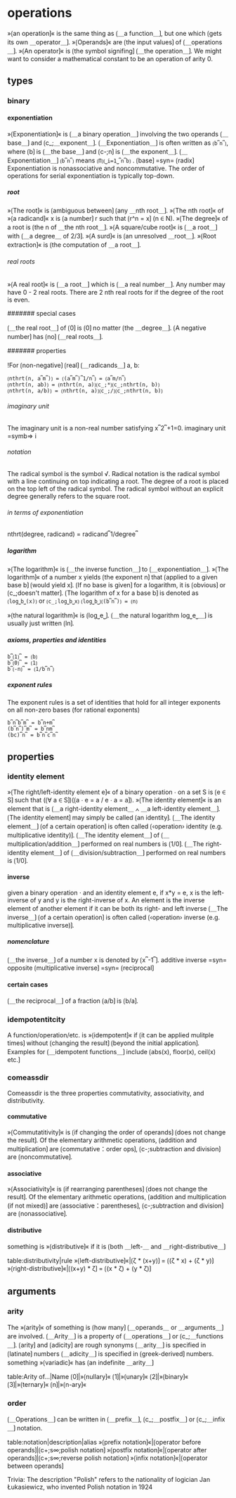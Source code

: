 # operations

»⟮an operation⟯« is the same thing as ⟮＿a function＿⟯, but one which ⟮gets its own ＿operator＿⟯.
»⟮Operands⟯« are ⟮the input values⟯ of ⟮＿operations＿⟯.
»⟮An operator⟯« is ⟮the symbol signifing⟯ ⟮＿the operation＿⟯.
We might want to consider a mathematical constant to be an operation of arity 0.

## types

### binary

#### exponentiation

»⟮Exponentiation⟯« is ⟮＿a binary operation＿⟯ involving the two operands ⟮＿base＿⟯ and ⟮c_;＿exponent＿⟯.
⟮＿Exponentiation＿⟯ is often written as `⟮b⎴n⎴⟯`, where ⟮b⟯ is ⟮＿the base＿⟯ and ⟮c-;n⟯ is ⟮＿the exponent＿⟯.
⟮＿Exponentiation＿⟯ `⟮b⎴n⎴⟯` means `⟮Π⟯⟮⎵i=1⎵⎴n⎴b⟯` .
⟮base⟯ =syn= ⟮radix⟯
Exponentiation is nonassociative and noncommutative.
The order of operations for serial exponentiation is typically top-down.

##### root

»⟮The root⟯« is ⟮ambiguous between⟯ ⟮any ＿nth root＿⟯.
»⟮The nth root⟯« of »⟮a radicand⟯« x is ⟮a number⟯ r such that ⟮r^n = x⟯ (n ∈ N).
»⟮The degree⟯« of a root is ⟮the n of ＿the nth root＿⟯.
»⟮A square/cube root⟯« is ⟮＿a root＿⟯ with ⟮＿a degree＿ of 2/3⟯.
»⟮A surd⟯« is ⟮an unresolved ＿root＿⟯.
»⟮Root extraction⟯« is ⟮the computation of ＿a root＿⟯.

###### real roots

»⟮A real root⟯« is ⟮＿a root＿⟯ which is ⟮＿a real number＿⟯.
Any number may have 0 - 2 real roots.
There are 2 nth real roots for if the degree of the root is even.

####### special cases

⟮＿the real root＿⟯ of ⟮0⟯ is ⟮0⟯ no matter ⟮the ＿degree＿⟯.
⟮A negative number⟯ has ⟮no⟯ ⟮＿real roots＿⟯.

####### properties

!For ⟮non-negative⟯ ⟮real⟯ ⟮＿radicands＿⟯ a, b:
```
⟮nthrt(n, a⎴m⎴)⟯ = ⟮(a⎴m⎴)⎴1/n⎴⟯ = ⟮a⎴m/n⎴⟯
⟮nthrt(n, ab)⟯ = ⟮nthrt(n, a)⟯⟮c_;*⟯⟮c_;nthrt(n, b)⟯
⟮nthrt(n, a/b)⟯ = ⟮nthrt(n, a)⟯⟮c_;/⟯⟮c_;nthrt(n, b)⟯
```

###### imaginary unit

The imaginary unit is a non-real number satisfying x⎴2⎴+1=0.
imaginary unit =symb=&gt; i

###### notation

The radical symbol is the symbol √.
Radical notation is the radical symbol with a line continuing on top indicating a root.
The degree of a root is placed on the top left of the radical symbol.
The radical symbol without an explicit degree generally refers to the square root.

###### in terms of exponentiation

nthrt(degree, radicand) = radicand⎴1/degree⎴

##### logarithm

»⟮The logarithm⟯« is ⟮＿the inverse function＿⟯ to ⟮＿exponentiation＿⟯.
»⟮The logarithm⟯« of a number x yields ⟮the exponent n⟯ that ⟮applied to a given base b⟯ ⟮would yield x⟯.
⟮If no base is given⟯ for a logarithm, it is ⟮obvious⟯ or ⟮c_;doesn't matter⟯.
⟮The logarithm of x for a base b⟯ is denoted as `⟮log⎵b⎵(x)⟯` or `⟮c_;log⎵b⎵x⟯`
`⟮log⎵b⎵⟯⟮(b⎴n⎴)⟯ = ⟮n⟯`

»⟮the natural logarithm⟯« is ⟮log⎵e⎵⟯.
⟮＿the natural logarithm log⎵e⎵＿⟯ is usually just written ⟮ln⟯.

##### axioms, properties and identities

```
b⎴⟮1⟯⎴ = ⟮b⟯
b⎴⟮0⟯⎴ = ⟮1⟯
b⎴⟮-n⟯⎴ = ⟮1/b⎴n⎴⟯
```

##### exponent rules

The exponent rules is a set of identities that hold for all integer exponents on all non-zero bases (for rational exponents)
```
b⎴n⎴b⎴m⎴ = b⎴n+m⎴
(b⎴n⎴)⎴m⎴ = b⎴nm⎴
(bc)⎴n⎴ = b⎴n⎴c⎴n⎴
```

## properties

### identity element

»⟮The right/left-identity element e⟯« of a binary operation ⋅ on a set S is ⟮e ∈ S⟯ such that (⟮∀ a ∈ S⟯)(⟮a ⋅ e = a / e ⋅ a = a⟯).
»⟮The identity element⟯« is an element that is ⟮＿a right-identity element＿ ∧ ＿a left-identity element＿⟯.
⟮The identity element⟯ may simply be called ⟮an identity⟯.
⟮＿The identity element＿⟯ ⟮of a certain operation⟯ is often called ⟮‹operation› identity (e.g. multiplicative identity)⟯.
⟮＿The identity element＿⟯ of ⟮＿multiplication/addition＿⟯ performed on real numbers is ⟮1/0⟯.
⟮＿The right-identity element＿⟯ of ⟮＿division/subtraction＿⟯ performed on real numbers is ⟮1/0⟯.

#### inverse

given a binary operation ⋅ and an identity element e, if x*y = e, x is the left-inverse of y and y is the right-inverse of x.
An element is the inverse element of another element if it can be both its right- and left inverse
⟮＿The inverse＿⟯ ⟮of a certain operation⟯ is often called ⟮‹operation› inverse (e.g. multiplicative inverse)⟯.

##### nomenclature

⟮＿the inverse＿⟯ of a number x is denoted by ⟮x⎴-1⎴⟯.
additive inverse =syn= opposite
⟮multiplicative inverse⟯ =syn= ⟮reciprocal⟯

#### certain cases

⟮＿the reciprocal＿⟯ of a fraction ⟮a/b⟯ is ⟮b/a⟯.

### idempotentitcity

A function/operation/etc. is »⟮idempotent⟯« if ⟮it can be applied mulitple times⟯ without ⟮changing the result⟯ ⟮beyond the initial application⟯. 
Examples for ⟮＿idempotent functions＿⟯ include ⟮abs(x), floor(x), ceil(x) etc.⟯ 

### comeassdir

Comeassdir is the three properties commutativity, associativity, and distributivity.

#### commutative

»⟮Commutatitivity⟯« is ⟮if changing the order of operands⟯ ⟮does not change the result⟯.
Of the elementary arithmetic operations, ⟮addition and multiplication⟯ are ⟮commutative：order ops⟯, ⟮c-;subtraction and division⟯ are ⟮noncommutative⟯.

#### associative

»⟮Associativity⟯« is ⟮if rearranging parentheses⟯ ⟮does not change the result⟯.
Of the elementary arithmetic operations, ⟮addition and multiplication (if not mixed)⟯ are ⟮associative：parentheses⟯, ⟮c-;subtraction and division⟯ are ⟮nonassociative⟯.

#### distributive

something is »⟮distributive⟯« if it is ⟮both ＿left-＿ and ＿right-distributive＿⟯


table:distributivity|rule
»⟮left-distributive⟯«|⟮ζ * (x+y)⟯ = ⟮(ζ * x) + (ζ * y)⟯
»⟮right-distributive⟯«|⟮(x+y) * ζ⟯ = ⟮(x * ζ) + (y * ζ)⟯

## arguments

### arity

The »⟮arity⟯« of something is ⟮how many⟯ ⟮＿operands＿ or ＿arguments＿⟯ are involved. 
⟮＿Arity＿⟯ is a property of ⟮＿operations＿⟯ or ⟮c_;＿functions＿⟯.
⟮arity⟯ and ⟮adicity⟯ are rough synonyms
⟮＿arity＿⟯ is specified in ⟮latinate⟯ numbers
⟮＿adicity＿⟯ is specified in ⟮greek-derived⟯ numbers.
something »⟮variadic⟯« has ⟮an indefinite ＿arity＿⟯


table:Arity of...|Name
⟮0⟯|»⟮nullary⟯«
⟮1⟯|»⟮unary⟯«
⟮2⟯|»⟮binary⟯«
⟮3⟯|»⟮ternary⟯«
⟮n⟯|»⟮n-ary⟯«


### order

⟮＿Operations＿⟯ can be written in ⟮＿prefix＿⟯, ⟮c_;＿postfix＿⟯ or ⟮c_;＿infix＿⟯ notation.


table:notation|description|alias
»⟮prefix notation⟯«|⟮operator before operands⟯|⟮c+;s∞;polish notation⟯
»⟮postfix notation⟯«|⟮operator after operands⟯|⟮c+;s∞;reverse polish notation⟯
»⟮infix notation⟯«|⟮operator between operands⟯


Trivia: The description "Polish" refers to the nationality of logician Jan Łukasiewicz, who invented Polish notation in 1924